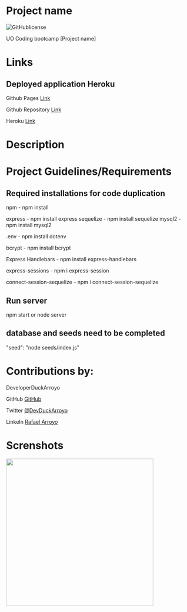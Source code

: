# Project name

![GitHublicense](https://img.shields.io/npm/l/express?style=for-the-badge)

UO Coding bootcamp [Project name]

# Links

## Deployed application Heroku

Github Pages [Link]()

Github Repository [Link]()

Heroku [Link](https://sleepy-caverns-39452.herokuapp.com//)

# Description

# Project Guidelines/Requirements

## Required installations for code duplication

npm - npm install

express - npm install express
sequelize - npm install sequelize
mysql2 - npm install mysql2

.env - npm install dotenv

bcrypt - npm install bcrypt

Express Handlebars - npm install express-handlebars

express-sessions - npm i express-session

connect-session-sequelize - npm i connect-session-sequelize

## Run server

npm start or node server

## database and seeds need to be completed

"seed": "node seeds/index.js"

# Contributions by:

DeveloperDuckArroyo

GitHub [GitHub](https://github.com/DuckArroyo)

Twitter [@DevDuckArroyo](https://twitter.com/DevDuckArroyo)

LinkeIn [Rafael Arroyo](https://www.linkedin.com/in/duckarroyo/)

# Screnshots

<img src="./.png" style="width: 400px">

